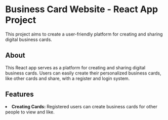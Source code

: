 # Business Card Website - React App Project

This project aims to create a user-friendly platform for creating and sharing digital business cards.

## About

This React app serves as a platform for creating and sharing digital business cards. Users can easily create their personalized business cards, like other cards and share, with a register and login system.

## Features

<li><strong>Creating Cards: </strong>Registered users can create business cards for other people to view and like.</li>
